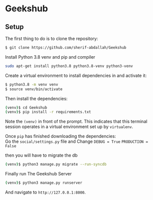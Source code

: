 # Geekshub

## Setup

The first thing to do is to clone the repository:

```sh
$ git clone https://github.com/sherif-abdallah/Geekshub
```
Install Python 3.8 venv and pip and compiler

```sh
sudo apt-get install python3.8 python3.8-venv python3-venv
```

Create a virtual environment to install dependencies in and activate it:

```sh
$ python3.8 -m venv venv
$ source venv/bin/activate
```

Then install the dependencies:

```sh
(venv)$ cd Geekshub
(venv)$ pip install -r requirements.txt
```
Note the `(venv)` in front of the prompt. This indicates that this terminal
session operates in a virtual environment set up by `virtualenv`.

Once `pip` has finished downloading the dependencies: <br>
Go the `social/settings.py` file and Change  `DEBUG = True` `PRODUCTION = False`

then you will have to migrate the db


```sh
(venv)$ python3 manage.py migrate --run-syncdb
```
Finally run The Geekshub Server
```sh
(venv)$ python3 manage.py runserver
```
And navigate to `http://127.0.0.1:8000`.
